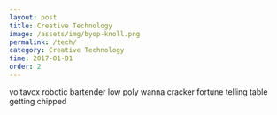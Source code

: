 ```yaml
---
layout: post
title: Creative Technology
image: /assets/img/byop-knoll.png
permalink: /tech/
category: Creative Technology
time: 2017-01-01
order: 2
---
```


voltavox
robotic bartender
low poly wanna cracker
fortune telling table
getting chipped 
